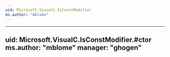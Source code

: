 ```yaml
---
uid: Microsoft.VisualC.IsConstModifier
ms.author: "mblome"
---
```


---
uid: Microsoft.VisualC.IsConstModifier.#ctor
ms.author: "mblome"
manager: "ghogen"
---
